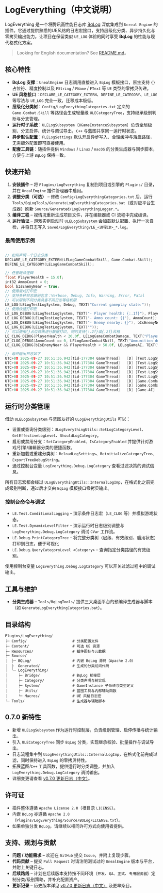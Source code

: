 ﻿# LogEverything（中文说明）

LogEverything 是一个将腾讯高性能日志库 [BqLog](https://github.com/Tencent/BqLog) 深度集成到 `Unreal Engine` 的插件。它通过提供熟悉的UE风格的日志宏接口，支持层级化分类、异步持久化与零拷贝输出能力，让项目在保留类似 `UE_LOG` 体验的同时享受 **BqLog** 的性能与现代格式化方案。

> Looking for English documentation? See [README.md](README.md)。

## 核心特性
- **BqLog 支撑**：`UnealEngine` 日志调用直接进入 `BqLog` 模板接口，原生支持 `{}` 占位符、精度控制以及 `FString` / `FName` / `FText` 等 `UE` 类型的零拷贝传递。
- **UE 风格接口**：`DECLARE_LE_CATEGORY_EXTERN`、`DEFINE_LE_CATEGORY`、`LE_LOG` 等写法与 `UE_LOG` 完全一致，迁移成本极低。
- **层级化分类树**：`Config/LogEverythingCategories.txt` 定义的 `Game.Combat.Skill` 等路径会生成轻量级 `ULECategoryTree`，支持继承级别判断与分支管理。
- **运行时子系统**：`ULELogSubsystem`（`UGameInstanceSubsystem`）负责全局级别、分支启停、统计与调试导出，`C++` 与蓝图共享同一运行时状态。
- **异步默认配置**：`FLELogSettings` 默认开启异步写入、合理缓冲与落盘路径，无需额外配置即可直接使用。
- **配套工具链**：随插件提供 `Windows` / `Linux` / `macOS` 的分类生成器与同步脚本，方便与上游 `BqLog` 保持一致。

## 快速开始
1. **安装插件** – 将 `Plugins/LogEverything` 复制到项目或引擎的 `Plugins/` 目录，并在 `UnealEngine` 插件管理器中启用。
2. **调整分类（可选）** – 修改 `Config/LogEverythingCategories.txt` 后，运行 `Tools/BqLogTools/GenerateLogEverythingCategories.bat`（或对应平台生成器）刷新 `Source/Generated/LogEverythingLogger.*`。
3. **编译工程** – 视情况重新生成项目文件，并在编辑器或 CI 流程中完成编译。
4. **运行验证** – 游戏实例启动时 `ULELogSubsystem` 会加载默认配置、执行一次自检，并将日志写入 `Saved/LogEverything/LE_<进程ID>_*.log`。

### 最简使用示例
```cpp

// 如何声明一个日志分类
DECLARE_LE_CATEGORY_EXTERN(LELogGameCombatSkill, Game.Combat.Skill);
DEFINE_LE_CATEGORY(LELogGameCombatSkill);

// 任意玩法逻辑
float PlayerHealth = 15.0f;
int32 AmmoCount = 0;
bool bIsEnemyNear = true;
// 使用常规打印宏
// 支持多种日志级别包含：Verbose, Debug, Info, Warning, Error, Fatal  
// 可以限制不同分类具备不同日志等级权限
LE_LOG(LELogTestLogSystem, Debug, TEXT("Current gameplay state:"));
// 使用快捷打印宏
LE_LOG_DEBUG(LELogTestLogSystem, TEXT("- Player health: {:.1f}"), PlayerHealth);
LE_LOG_DEBUG(LELogTestLogSystem, TEXT("- Ammo count: {}"), AmmoCount);
LE_LOG_DEBUG(LELogTestLogSystem, TEXT("- Enemy nearby: {}"), bIsEnemyNear ? TEXT("Yes") : TEXT("No"));
LE_LOG_DEBUG(LELogTestLogSystem, TEXT(""));
// 可以使用{}占位符来进行数据打印, 同时支持{:.2f}或{.2f}风格
LE_CLOG_DEBUG(PlayerHealth < 20.0f, LELogGameCombatDamage, TEXT("Player health critically low: {:.1f}"), PlayerHealth);
LE_CLOG_DEBUG(AmmoCount == 0, LELogGameCombatSkill, TEXT("Ammunition depleted, ranged skills unavailable"));
LE_CLOG_DEBUG(bIsEnemyNear && PlayerHealth < 50.0f, LELogGameAI, TEXT("Danger: enemy closing in while health is low"));

// 最终输出日志如下
UTC+08 2025-09-27 10:51:36.942[tid-177304 GameThread]	[D]	[Test.LogSystem]	Current gameplay state:
UTC+08 2025-09-27 10:51:36.942[tid-177304 GameThread]	[D]	[Test.LogSystem]	- Player health: 15.0
UTC+08 2025-09-27 10:51:36.942[tid-177304 GameThread]	[D]	[Test.LogSystem]	- Ammo count: 0
UTC+08 2025-09-27 10:51:36.942[tid-177304 GameThread]	[D]	[Test.LogSystem]	- Enemy nearby: Yes
UTC+08 2025-09-27 10:51:36.942[tid-177304 GameThread]	[D]	[Test.LogSystem]	
UTC+08 2025-09-27 10:51:36.942[tid-177304 GameThread]	[D]	[Game.Combat.Damage]	Player health critically low: 15.0
UTC+08 2025-09-27 10:51:36.942[tid-177304 GameThread]	[D]	[Game.Combat.Skill]	Ammunition depleted, ranged skills unavailable
UTC+08 2025-09-27 10:51:36.942[tid-177304 GameThread]	[D]	[Game.AI]	Danger: enemy closing in while health is low

```

## 运行时分类管理
借助 `ULELogSubsystem` 与蓝图友好的 `ULogEverythingUtils` 可以：
- 设置或查询分类级别：`ULogEverythingUtils::SetLogCategoryLevel`、`GetEffectiveLogLevel`、`ShouldLogCategory`。
- 启用或禁用分支：`SetCategoryEnabled`、`IsCategoryEnabled` 并提供针对游戏/引擎/编辑器分类的便捷函数。
- 重新加载或重建分类树：`ReloadLogSettings`、`ReinitializeCategoryTree`、`ExportTreeDebugString`。
- 通过控制台变量 `LogEverything.Debug.LogCategory` 查看过滤决策的调试信息。

所有日志宏都会经过 `ULogEverythingUtils::InternalLogImp`，在格式化之前完成级别判断，通过后才交由 `BqLog` 模板接口零拷贝输出。

### 控制台命令与调试
- `LE.Test.ConditionalLogging` – 演示条件日志宏（`LE_CLOG` 等）并模拟游戏状态。
- `LE.Test.DynamicLevelFilter` – 演示运行时日志级别调整与 `LogEverything.Debug.LogCategory` 调试 `CVar` 工作流。
- `LE.Debug.PrintCategoryTree` – 将完整分类树（层级、有效级别、启用状态）打印到日志，便于可视化
- `LE.Debug.QueryCategoryLevel <Category>` – 查询指定分类路径的有效级别。

使用控制台变量 `LogEverything.Debug.LogCategory` 可以开关过滤过程中的调试输出。

## 工具与维护
- **分类生成器** – `Tools/BqLogTools/` 提供三大桌面平台的预编译生成器与脚本（如 `GenerateLogEverythingCategories.bat`）。

## 目录结构
```
Plugins/LogEverything/
├─ Config/                     # 分类配置文件
├─ Content/                    # 可选 UE 资源
├─ Resources/                  # 插件图标与元数据
├─ Source/
│  ├─ BQLog/                   # 内嵌 BqLog 源码（Apache 2.0）
│  ├  Generated/               # 生成的分类访问代码
│  └─ LogEverything/
│     ├─ Bridge/               # BqLog 桥接层
│     ├─ Category/             # 分类声明与树实现
│     ├─ System/               # GameInstance 子系统与类型定义
│     ├─ Utils/                # 蓝图工具与内部辅助函数
│     └─ Macros/               # UE 风格日志宏
└─ Tools/                      # 生成器与辅助脚本
```

## 0.7.0 新特性
- 新增 `ULELogSubsystem` 作为运行时控制层，负责级别管理、启停传播与统计输出。
- 引入 `ULECategoryTree` 同步 `BqLog` 分类，实现继承校验、批量操作与调试导出。
- 日志流程集中到 `ULogEverythingUtils::InternalLogImp`，在格式化前完成过滤，同时保持进入 `BqLog` 的零拷贝特性。
- 拓展蓝图/`C++` 工具函数，提供运行时分类调整，并加入 `LogEverything.Debug.LogCategory` 调试输出。
- 详细变更请查看 [v0.7.0 更新日志（中文）](ChangeLogs/CHANGELOG_v0.7.0_CHN.md)。

## 许可证
- 插件整体遵循 `Apache License 2.0`（根目录 `LICENSE`）。
- 内嵌 `BqLog` 亦遵循 `Apache 2.0`（`Plugins/LogEverything/Source/BQLog/LICENSE.txt`）。
- 如果单独分发 `BqLog`，请继续以相同许可方式向使用者提供。

## 支持、规划与贡献
- **问题 / 功能需求** – 欢迎在 `GitHub` 提交 `Issue`，并附上复现步骤。
- **代码贡献** – 提交 `Pull Request` 时请注明测试过的 `UnealEngine` 版本与平台，并附上关键日志。
- **后续路线** – 计划在后续版本支持按不同环境（`开发`、`QA`、`正式`、`专用服务器`）定制分类/级别策略，并补充配置资产。
- **更新记录** – 历史版本详见 [v0.7.0 更新日志（中文）](ChangeLogs/CHANGELOG_v0.7.0_CHN.md) 及更早条目。
